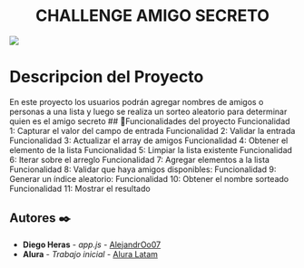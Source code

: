 <h1 align="center">CHALLENGE AMIGO SECRETO</h1>
<p align="left">
   <img src="https://img.shields.io/badge/STATUS-FINALIZADO-green">
   </p>
<H1 align="left">Descripcion del Proyecto</H1>
En este proyecto los usuarios podrán agregar nombres de amigos o personas a una lista y luego se realiza un sorteo aleatorio para determinar quien es el amigo secreto 
## 🔨Funcionalidades del proyecto 
Funcionalidad 1: Capturar el valor del campo de entrada
Funcionalidad 2: Validar la entrada
Funcionalidad 3: Actualizar el array de amigos
Funcionalidad 4: Obtener el elemento de la lista
Funcionalidad 5: Limpiar la lista existente
Funcionalidad 6: Iterar sobre el arreglo
Funcionalidad 7: Agregar elementos a la lista
Funcionalidad 8: Validar que haya amigos disponibles: 
Funcionalidad 9: Generar un índice aleatorio:
Funcionalidad 10: Obtener el nombre sorteado
Funcionalidad 11: Mostrar el resultado

## Autores ✒️
* **Diego Heras** - *app.js* - [AlejandrOo07](https://github.com/AlejandrOo07)
* **Alura** - *Trabajo inicial* - [Alura Latam](https://github.com/alura-es-cursos)
